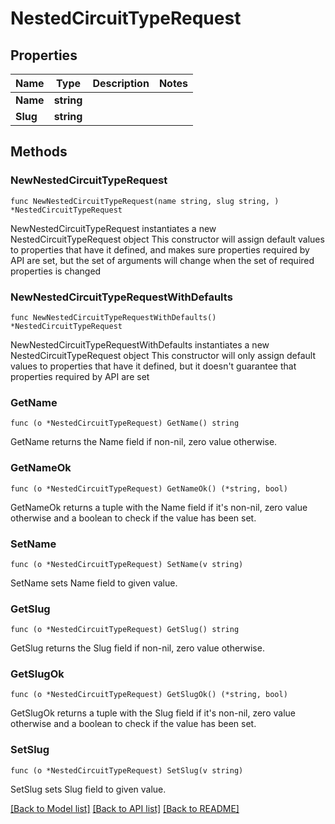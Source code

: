 # NestedCircuitTypeRequest

## Properties

Name | Type | Description | Notes
------------ | ------------- | ------------- | -------------
**Name** | **string** |  | 
**Slug** | **string** |  | 

## Methods

### NewNestedCircuitTypeRequest

`func NewNestedCircuitTypeRequest(name string, slug string, ) *NestedCircuitTypeRequest`

NewNestedCircuitTypeRequest instantiates a new NestedCircuitTypeRequest object
This constructor will assign default values to properties that have it defined,
and makes sure properties required by API are set, but the set of arguments
will change when the set of required properties is changed

### NewNestedCircuitTypeRequestWithDefaults

`func NewNestedCircuitTypeRequestWithDefaults() *NestedCircuitTypeRequest`

NewNestedCircuitTypeRequestWithDefaults instantiates a new NestedCircuitTypeRequest object
This constructor will only assign default values to properties that have it defined,
but it doesn't guarantee that properties required by API are set

### GetName

`func (o *NestedCircuitTypeRequest) GetName() string`

GetName returns the Name field if non-nil, zero value otherwise.

### GetNameOk

`func (o *NestedCircuitTypeRequest) GetNameOk() (*string, bool)`

GetNameOk returns a tuple with the Name field if it's non-nil, zero value otherwise
and a boolean to check if the value has been set.

### SetName

`func (o *NestedCircuitTypeRequest) SetName(v string)`

SetName sets Name field to given value.


### GetSlug

`func (o *NestedCircuitTypeRequest) GetSlug() string`

GetSlug returns the Slug field if non-nil, zero value otherwise.

### GetSlugOk

`func (o *NestedCircuitTypeRequest) GetSlugOk() (*string, bool)`

GetSlugOk returns a tuple with the Slug field if it's non-nil, zero value otherwise
and a boolean to check if the value has been set.

### SetSlug

`func (o *NestedCircuitTypeRequest) SetSlug(v string)`

SetSlug sets Slug field to given value.



[[Back to Model list]](../README.md#documentation-for-models) [[Back to API list]](../README.md#documentation-for-api-endpoints) [[Back to README]](../README.md)


